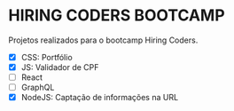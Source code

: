 # HIRING CODERS BOOTCAMP

Projetos realizados para o bootcamp Hiring Coders.

- [x] CSS: Portfólio
- [x] JS: Validador de CPF
- [ ] React
- [ ] GraphQL
- [x] NodeJS: Captação de informações na URL